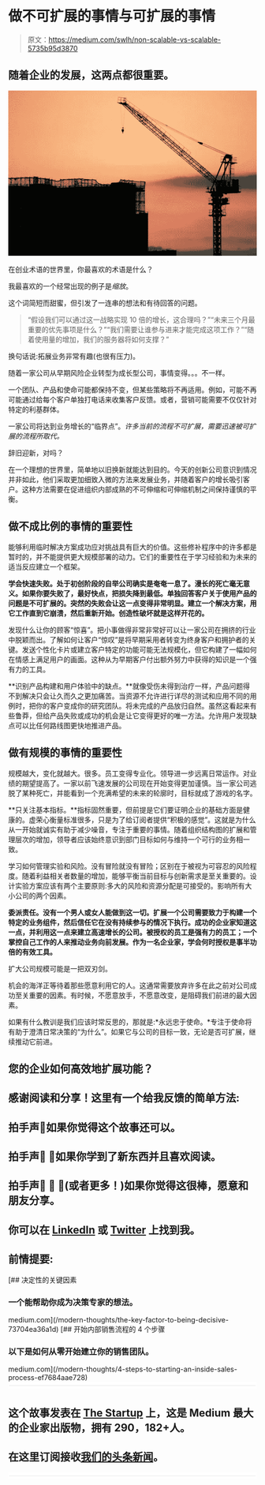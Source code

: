 # 做不可扩展的事情与可扩展的事情

> 原文：<https://medium.com/swlh/non-scalable-vs-scalable-5735b95d3870>

## 随着企业的发展，这两点都很重要。

![](img/173a75d659bb4a420bba7f743e105e7a.png)

在创业术语的世界里，你最喜欢的术语是什么？

我最喜欢的一个经常出现的例子是*缩放*。

这个词简短而甜蜜，但引发了一连串的想法和有待回答的问题。

> “假设我们可以通过这一战略实现 10 倍的增长，这合理吗？”“未来三个月最重要的优先事项是什么？”“我们需要让谁参与进来才能完成这项工作？”“随着使用量的增加，我们的服务器将如何支撑？”

换句话说:拓展业务非常有趣(也很有压力)。

随着一家公司从早期风险企业转型为成长型公司，事情变得。。。不一样。

一个团队、产品和使命可能都保持不变，但某些策略将不再适用。例如，可能不再可能通过给每个客户单独打电话来收集客户反馈。或者，营销可能需要不仅仅针对特定的利基群体。

一家公司将达到业务增长的“临界点”。*许多当前的流程不可扩展，需要迅速被可扩展的流程所取代。*

辞旧迎新，对吗？

在一个理想的世界里，简单地以旧换新就能达到目的。今天的创新公司意识到情况并非如此，他们采取更加细致入微的方法来发展业务，并随着客户的增长吸引客户。这种方法需要在促进组织内部成熟的不可伸缩和可伸缩机制之间保持谨慎的平衡。

## **做不成比例的事情的重要性**

能够利用临时解决方案成功应对挑战具有巨大的价值。这些修补程序中的许多都是暂时的，并不能提供更大规模部署的动力。它们的重要性在于学习经验和为未来的适当反应建立一个框架。

**学会快速失败。处于初创阶段的自举公司确实是奄奄一息了。漫长的死亡毫无意义。如果你要失败了，最好快点，把损失降到最低。单独回答客户关于使用产品的问题是不可扩展的。突然的失败会让这一点变得非常明显。建立一个解决方案，用它工作直到它崩溃，然后重新开始。创造性破坏就是这样开花的。**

发现什么让你的顾客“惊喜”。把小事做得非常非常好可以让一家公司在拥挤的行业中脱颖而出。了解如何让客户“惊叹”是将早期采用者转变为终身客户和拥护者的关键。发送个性化卡片或建立客户特定的功能可能无法规模化，但它构建了一幅如何在情感上满足用户的画面。这种从为早期客户付出额外努力中获得的知识是一个强有力的工具。

**识别产品构建和用户体验中的缺点。**就像受伤未得到治疗一样，产品问题得不到解决只会让久而久之更加痛苦。当资源不允许进行详尽的测试和应用不同的用例时，把你的客户变成你的研究团队。将未完成的产品放归自然。虽然这看起来有些鲁莽，但给产品失败或成功的机会是让它变得更好的唯一方法。允许用户发现缺点可以比任何路线图更快地推进产品。

## 做有规模的事情的重要性

规模越大，变化就越大。很多。员工变得专业化。领导进一步远离日常运作。对业绩的期望提高了。一家以前飞速发展的公司现在开始变得更加谨慎。当一家公司逃脱了某种死亡，并能看到一个充满希望的未来的轮廓时，目标就成了游戏的名字。

**只关注基本指标。**指标固然重要，但前提是它们要证明企业的基础方面是健康的。虚荣心衡量标准很多，只是为了给订阅者提供“积极的感觉”。这就是为什么从一开始就诚实有助于减少噪音，专注于重要的事情。随着组织结构图的扩展和管理层次的增加，领导者应该始终意识到部门目标如何与维持一个可行的业务相一致。

学习如何管理实验和风险。没有冒险就没有冒险；区别在于被视为可容忍的风险程度。随着利益相关者数量的增加，能够平衡当前目标与创新需求是至关重要的。设计实验方案应该有两个主要原则:多大的风险和资源分配是可接受的。影响所有大小公司的两个因素。

**委派责任。没有一个男人或女人能做到这一切。扩展一个公司需要致力于构建一个特定的业务组件，然后信任它在没有持续参与的情况下执行。成功的企业家知道这一点，并利用这一点来建立高速增长的公司。被授权的员工是强有力的员工；一个掌控自己工作的人来推动业务向前发展。作为一名企业家，学会何时授权是事半功倍的有效工具。**

扩大公司规模可能是一把双刃剑。

机会的海洋正等待着那些愿意利用它的人。这通常需要放弃许多在此之前对公司成功至关重要的因素。有时候，不愿意放手，不愿意改变，是阻碍我们前进的最大因素。

如果有什么教训是我们应该时常反思的，那就是:*永远忠于使命。*专注于使命将有助于澄清日常决策的“为什么”。如果它与公司的目标一致，无论是否可扩展，继续推动它前进。

## 您的企业如何高效地扩展功能？

## 感谢阅读和分享！这里有一个给我反馈的简单方法:

## 拍手声👏如果你觉得这个故事还可以。

## 拍手声👏 👏如果你学到了新东西并且喜欢阅读。

## 拍手声👏 👏 👏(或者更多！)如果你觉得这很棒，愿意和朋友分享。

## 你可以在 [LinkedIn](https://www.linkedin.com/in/richquintyn/) 或 [Twitter](https://twitter.com/richquintyn) 上找到我。

## 前情提要:

[](/modern-thoughts/the-key-factor-to-being-decisive-73704ea36a1d) [## 决定性的关键因素

### 一个能帮助你成为决策专家的想法。

medium.com](/modern-thoughts/the-key-factor-to-being-decisive-73704ea36a1d) [](/modern-thoughts/4-steps-to-starting-an-inside-sales-process-ef7684aae728) [## 开始内部销售流程的 4 个步骤

### 以下是如何从零开始建立你的销售团队。

medium.com](/modern-thoughts/4-steps-to-starting-an-inside-sales-process-ef7684aae728) ![](img/731acf26f5d44fdc58d99a6388fe935d.png)

## 这个故事发表在 [The Startup](https://medium.com/swlh) 上，这是 Medium 最大的企业家出版物，拥有 290，182+人。

## 在这里订阅接收[我们的头条新闻](http://growthsupply.com/the-startup-newsletter/)。

![](img/731acf26f5d44fdc58d99a6388fe935d.png)